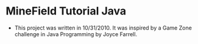 # MineField Tutorial Java
- This project was written in 10/31/2010. It was inspired by a Game Zone challenge in Java Programming by Joyce Farrell.